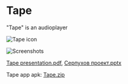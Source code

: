 # Tape
"Tape" is an audioplayer




![Tape icon](https://user-images.githubusercontent.com/98738839/165335707-7fc6f1f9-4142-4e50-92da-a5c4c8f4e72a.png)

![Screenshots](https://user-images.githubusercontent.com/98738839/166492687-5fa70cbc-15a8-417b-a450-913ee526771c.png)

[Tape presentation.pdf](https://github.com/LT84/Tape/files/8611758/Tape.presentation.pdf), [Серпухов проект.pptx](https://github.com/LT84/Tape/files/8641226/default.pptx)


Tape app apk: [Tape.zip](https://github.com/LT84/Tape/files/8611761/Tape.zip)




